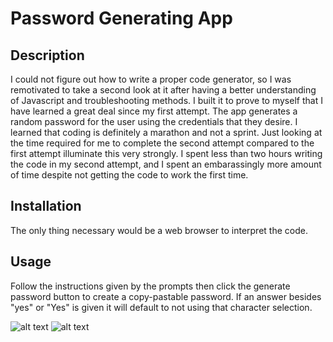 # Password Generating App

## Description

I could not figure out how to write a proper code generator, so I was remotivated to take a second look at it after having a better understanding of Javascript and troubleshooting methods. I built it to prove to myself that I have learned a great deal since my first attempt. The app generates a random password for the user using the credentials that they desire. I learned that coding is definitely a marathon and not a sprint. Just looking at the time required for me to complete the second attempt compared to the first attempt illuminate this very strongly. I spent less than two hours writing the code in my second attempt, and I spent an embarassingly more amount of time despite not getting the code to work the first time.

## Installation

The only thing necessary would be a web browser to interpret the code.

## Usage

Follow the instructions given by the prompts then click the generate password button to create a copy-pastable password. If an answer besides "yes" or "Yes" is given it will default to not using that character selection.

![alt text]()
![alt text]()